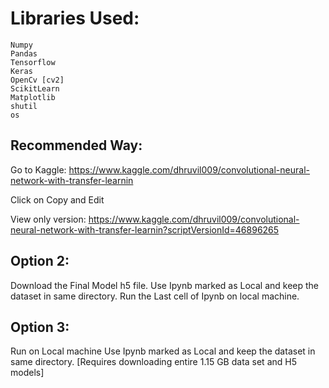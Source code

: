 # Libraries Used:
    Numpy
    Pandas
    Tensorflow
    Keras
    OpenCv [cv2]
    ScikitLearn
    Matplotlib
    shutil
    os
    
## Recommended Way:
Go to Kaggle: https://www.kaggle.com/dhruvil009/convolutional-neural-network-with-transfer-learnin

Click on Copy and Edit

View only version: https://www.kaggle.com/dhruvil009/convolutional-neural-network-with-transfer-learnin?scriptVersionId=46896265 
    
## Option 2:
Download the Final Model h5 file. 
Use Ipynb marked as Local and keep the dataset in same directory.
Run the Last cell of Ipynb on local machine.
    
## Option 3:
Run on Local machine
Use Ipynb marked as Local and keep the dataset in same directory.
[Requires downloading entire 1.15 GB data set and H5 models]